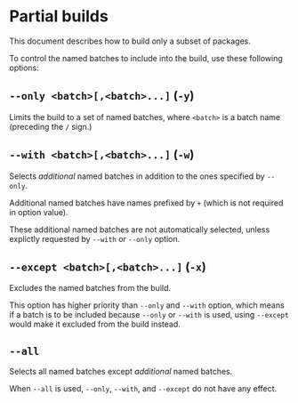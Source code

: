 # Partial builds

This document describes how to build only a subset of packages.

To control the named batches to include into the build, use these following options:

## `--only <batch>[,<batch>...]` (`-y`)

Limits the build to a set of named batches, where `<batch>` is a batch name (preceding the `/` sign.)

## `--with <batch>[,<batch>...]` (`-w`)

Selects *additional* named batches in addition to the ones specified by `--only`.

Additional named batches have names prefixed by `+` (which is not required in option value).

These additional named batches are not automatically selected,
unless explictly requested by `--with` or `--only` option.

## `--except <batch>[,<batch>...]` (`-x`)

Excludes the named batches from the build.

This option has higher priority than `--only` and `--with` option,
which means if a batch is to be included because `--only` or `--with` is used,
using `--except` would make it excluded from the build instead.

## `--all`

Selects all named batches except *additional* named batches.

When `--all` is used, `--only`, `--with`, and `--except` do not have any effect.
